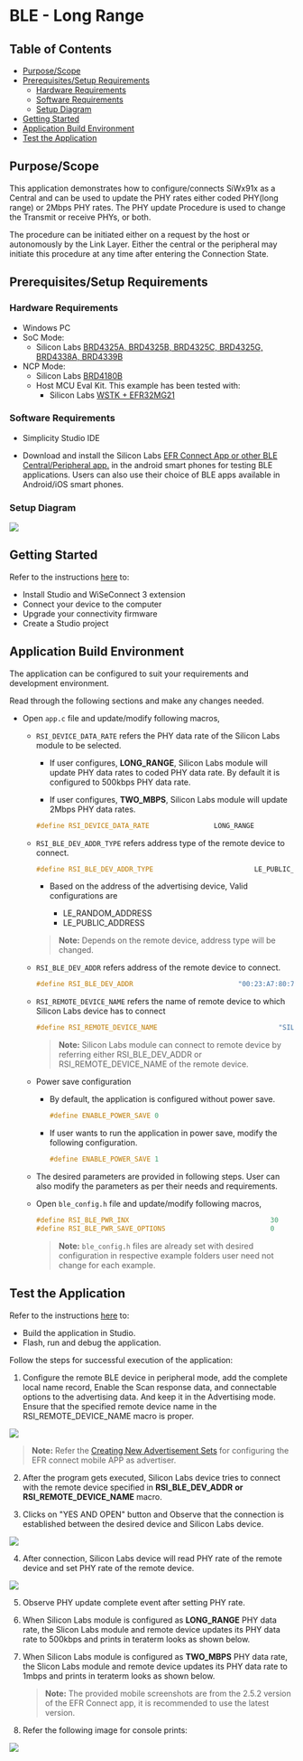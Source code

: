 # BLE - Long Range

## Table of Contents

- [Purpose/Scope](#purposescope)
- [Prerequisites/Setup Requirements](#prerequisitessetup-requirements)
  - [Hardware Requirements](#hardware-requirements)
  - [Software Requirements](#software-requirements)
  - [Setup Diagram](#setup-diagram)
- [Getting Started](#getting-started)
- [Application Build Environment](#application-build-environment)
- [Test the Application](#test-the-application)

## Purpose/Scope

This application demonstrates how to configure/connects SiWx91x as a Central and can be used to update the PHY rates either coded PHY(long range) or 2Mbps PHY rates. The PHY update Procedure is used to change the Transmit or receive PHYs, or both.

The procedure can be initiated either on a request by the host or autonomously by the Link Layer. Either the central or the peripheral may initiate this procedure at any time after entering the Connection State.

## Prerequisites/Setup Requirements

### Hardware Requirements

- Windows PC
- SoC Mode:
  - Silicon Labs [BRD4325A, BRD4325B, BRD4325C, BRD4325G, BRD4338A, BRD4339B](https://www.silabs.com/)
- NCP Mode:
  - Silicon Labs [BRD4180B](https://www.silabs.com/)
  - Host MCU Eval Kit. This example has been tested with:
    - Silicon Labs [WSTK + EFR32MG21](https://www.silabs.com/development-tools/wireless/efr32xg21-bluetooth-starter-kit)

### Software Requirements

- Simplicity Studio IDE
  
- Download and install the Silicon Labs [EFR Connect App or other BLE Central/Peripheral app.](https://www.silabs.com/developers/efr-connect-mobile-app) in the android smart phones for testing BLE applications. Users can also use their choice of BLE apps available in Android/iOS smart phones.

### Setup Diagram

![](resources/readme/ble_longrange_2mbps_soc_ncp.png)

## Getting Started

Refer to the instructions [here](https://docs.silabs.com/wiseconnect/latest/wiseconnect-getting-started/) to:

- Install Studio and WiSeConnect 3 extension
- Connect your device to the computer
- Upgrade your connectivity firmware
- Create a Studio project

## Application Build Environment

The application can be configured to suit your requirements and development environment.

Read through the following sections and make any changes needed.

- Open `app.c` file and update/modify following macros,

  - `RSI_DEVICE_DATA_RATE` refers the PHY data rate of the Silicon Labs module to be selected.

    - If user configures, **LONG_RANGE**, Silicon Labs module will update PHY data rates to coded PHY data rate. By default it is configured to 500kbps PHY data rate.

    - If user configures, **TWO_MBPS**, Silicon Labs module will update 2Mbps PHY data rates.

    ```c
    #define RSI_DEVICE_DATA_RATE                LONG_RANGE
    ```

  - `RSI_BLE_DEV_ADDR_TYPE` refers address type of the remote device to connect.

    ```c
    #define RSI_BLE_DEV_ADDR_TYPE                         LE_PUBLIC_ADDRESS
    ```

    - Based on the address of the advertising device, Valid configurations are

      - LE_RANDOM_ADDRESS
      - LE_PUBLIC_ADDRESS

    >  **Note:** Depends on the remote device, address type will be changed.

  - `RSI_BLE_DEV_ADDR` refers address of the remote device to connect.

    ```c
    #define RSI_BLE_DEV_ADDR                          "00:23:A7:80:70:B9"
    ```

  - `RSI_REMOTE_DEVICE_NAME` refers the name of remote device to which Silicon Labs device has to connect

    ```c
    #define RSI_REMOTE_DEVICE_NAME                              "SILABS"
    ```

    >  **Note:** Silicon Labs module can connect to remote device by referring either RSI_BLE_DEV_ADDR or  RSI_REMOTE_DEVICE_NAME of the remote device.

  - Power save configuration

    - By default, the application is configured without power save.

      ```c  
      #define ENABLE_POWER_SAVE 0
      ```

    - If user wants to run the application in power save, modify the following configuration.

      ```c  
      #define ENABLE_POWER_SAVE 1
      ```

  - The desired parameters are provided in following steps. User can also modify the parameters as per their needs and requirements.

  - Open `ble_config.h` file and update/modify following macros,

    ```c
    #define RSI_BLE_PWR_INX                                   30
    #define RSI_BLE_PWR_SAVE_OPTIONS                          0 
    ```

    > **Note:** `ble_config.h` files are already set with desired configuration in respective example folders user need not change for each example.

## Test the Application

Refer to the instructions [here](https://docs.silabs.com/wiseconnect/latest/wiseconnect-getting-started/) to:

- Build the application in Studio.
- Flash, run and debug the application.

Follow the steps for successful execution of the application:

1. Configure the remote BLE device in peripheral mode, add the complete local name record,  Enable the Scan response data, and connectable options to the advertising data. And keep it in the Advertising mode. Ensure that the specified remote device name in the RSI_REMOTE_DEVICE_NAME macro is proper.

  ![](resources/readme/blelradvertising.png)     

   > **Note:** Refer the [Creating New Advertisement Sets](https://docs.silabs.com/bluetooth/5.0/miscellaneous/mobile/efr-connect-mobile-app) for configuring the EFR connect mobile APP as advertiser.

2. After the program gets executed, Silicon Labs device tries to connect with the remote device specified in **RSI_BLE_DEV_ADDR** **or RSI_REMOTE_DEVICE_NAME** macro.

3. Clicks on "YES AND OPEN" button and Observe that the connection is established between the desired device and Silicon Labs device.

  ![](resources/readme/blelrconnection.png) 

4. After connection, Silicon Labs device will read PHY rate of the remote device and set PHY rate of the remote device.

  ![](resources/readme/blelrconnection1.png)

5. Observe PHY update complete event after setting PHY rate.

6. When Silicon Labs module is configured as **LONG_RANGE** PHY data rate, the Slicon Labs module and remote device updates its PHY data rate to 500kbps and prints in teraterm looks as shown below.

7. When Silicon Labs module is configured as **TWO_MBPS** PHY data rate, the Slicon Labs module and remote device updates its PHY data rate to 1mbps and prints in teraterm looks as shown below.

    > **Note:**  The provided mobile screenshots are from the 2.5.2 version of the EFR Connect app, it is recommended to use the latest version.

8. Refer the following image for console prints:

  ![](resources/readme/output1.png)
